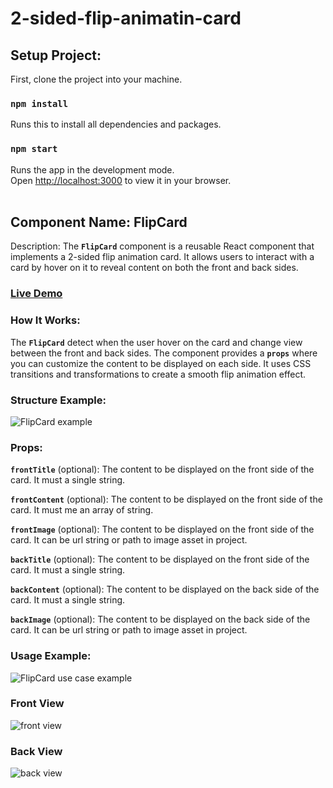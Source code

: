 # 2-sided-flip-animatin-card

## Setup Project:

First, clone the project into your machine.

### `npm install`
Runs this to install all dependencies and packages.

### `npm start`

Runs the app in the development mode.\
Open [http://localhost:3000](http://localhost:3000) to view it in your browser. 
</br>
</br>

## Component Name: FlipCard

Description:
The **`FlipCard`** component is a reusable React component that implements a 2-sided flip animation card. 
It allows users to interact with a card by hover on it to reveal content on both the front and back sides.

### [Live Demo](https://2-sided-flip-animatin-card.vercel.app/)

### How It Works:

The **`FlipCard`** detect when the user hover on the card and change view between the front and back sides.
The component provides a **`props`** where you can customize the content to be displayed on each side.
It uses CSS transitions and transformations to create a smooth flip animation effect.

### Structure Example:

![FlipCard example](https://github.com/farisnizam/2-sided-flip-animatin-card/assets/45636705/d50233a2-db6a-4a0f-ba21-4e1e2ebdfa65)


### Props:

**`frontTitle`** (optional): The content to be displayed on the front side of the card. It must a single string. </br>

**`frontContent`** (optional): The content to be displayed on the front side of the card. It must me an array of string. </br>

**`frontImage`** (optional): The content to be displayed on the front side of the card. It can be url string or path to image asset in project. </br>

**`backTitle`** (optional): The content to be displayed on the front side of the card. It must a single string. </br>

**`backContent`** (optional): The content to be displayed on the back side of the card. It must a single string. </br>

**`backImage`** (optional): The content to be displayed on the back side of the card. It can be url string or path to image asset in project. </br>


### Usage Example:

![FlipCard use case example ](https://github.com/farisnizam/2-sided-flip-animatin-card/assets/45636705/022d1f8c-db1a-4f9c-881b-b78766c6868a)

### Front View

![front view](https://github.com/farisnizam/2-sided-flip-animatin-card/assets/45636705/1c3342e7-b049-45a4-9f66-2b84af57a23b)


### Back View

![back view](https://github.com/farisnizam/2-sided-flip-animatin-card/assets/45636705/5452c0d9-7733-4820-ae67-f0f1bc199022)

